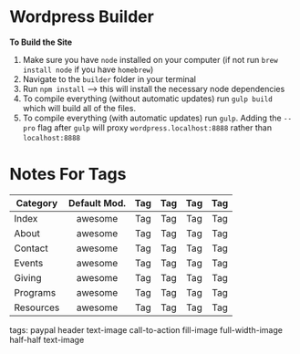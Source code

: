 # **Wordpress Builder**
**To Build the Site**
1. Make sure you have `node` installed on your computer (if not run `brew install node` if you have `homebrew`)
2. Navigate to the `builder` folder in your terminal
3. Run `npm install` --> this will install the necessary node dependencies
4. To compile everything (without automatic updates) run `gulp build` which will build all of the files.
5. To compile everything (with automatic updates) run `gulp`.  Adding the `--pro` flag after `gulp` will proxy `wordpress.localhost:8888` rather than `localhost:8888`

# **Notes For Tags**
| Category      | Default Mod.  | Tag           | Tag           | Tag           | Tag           |
| ------------- |:-------------:|:-------------:|:-------------:|:-------------:|:-------------:|
| Index         | awesome       | Tag           | Tag           | Tag           | Tag           |
| About         | awesome       | Tag           | Tag           | Tag           | Tag           |
| Contact       | awesome       | Tag           | Tag           | Tag           | Tag           |
| Events        | awesome       | Tag           | Tag           | Tag           | Tag           |
| Giving        | awesome       | Tag           | Tag           | Tag           | Tag           |
| Programs      | awesome       | Tag           | Tag           | Tag           | Tag           |
| Resources     | awesome       | Tag           | Tag           | Tag           | Tag           |


tags:
paypal
header
text-image
call-to-action
fill-image
full-width-image
half-half
text-image
